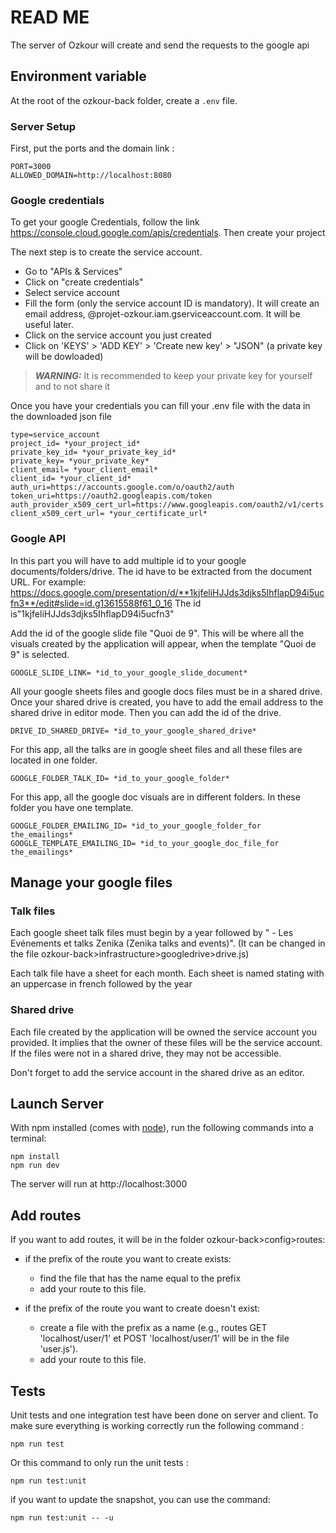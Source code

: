# READ ME
The server of Ozkour will create and send the requests to the google api
## Environment variable
At the root of the ozkour-back folder, create a ```.env``` file.

### Server Setup
First, put the ports and the domain link :
```
PORT=3000
ALLOWED_DOMAIN=http://localhost:8080
```

### Google credentials
To get your google Credentials, follow the link https://console.cloud.google.com/apis/credentials.
Then create your project

The next step is to create the service account.
 * Go to "APIs & Services"
 * Click on "create credentials"
 * Select service account
 * Fill the form (only the service account ID is mandatory). It will create an email address, <id>@projet-ozkour.iam.gserviceaccount.com. It will be useful later.
 * Click on the service account you just created
 * Click on 'KEYS' > 'ADD KEY' > 'Create new key' > "JSON" (a private key will be dowloaded)

 > **_WARNING:_**  It is recommended to keep your private key for yourself and to not share it 

Once you have your credentials you can fill your .env file with the data in the downloaded json file

```
type=service_account
project_id= *your_project_id*
private_key_id= *your_private_key_id*
private_key= *your_private_key*
client_email= *your_client_email*
client_id= *your_client_id*
auth_uri=https://accounts.google.com/o/oauth2/auth
token_uri=https://oauth2.googleapis.com/token
auth_provider_x509_cert_url=https://www.googleapis.com/oauth2/v1/certs
client_x509_cert_url= *your_certificate_url*
```

### Google API
In this part you will have to add multiple id to your google documents/folders/drive.
The id have to be extracted from the document URL. 
For example: 
https://docs.google.com/presentation/d/**1kjfeliHJJds3djks5IhflapD94i5ucfn3**/edit#slide=id.g13615588f61_0_16
The id is"1kjfeliHJJds3djks5IhflapD94i5ucfn3"

Add the id of the google slide file "Quoi de 9". This will be where all the visuals created by the application will appear, when the template "Quoi de 9" is selected.
```
GOOGLE_SLIDE_LINK= *id_to_your_google_slide_document*
```

All your google sheets files and google docs files must be in a shared drive. 
Once your shared drive is created, you have to add the email address to the shared drive in editor mode.
Then you can add the id of the drive.
```
DRIVE_ID_SHARED_DRIVE= *id_to_your_google_shared_drive*
```

For this app, all the talks are in google sheet files and all these files are located in one folder.
```
GOOGLE_FOLDER_TALK_ID= *id_to_your_google_folder*
```

For this app, all the google doc visuals are in different folders. In these folder you have one template.
```
GOOGLE_FOLDER_EMAILING_ID= *id_to_your_google_folder_for the_emailings*
GOOGLE_TEMPLATE_EMAILING_ID= *id_to_your_google_doc_file_for the_emailings*
```

## Manage your google files
### Talk files
Each google sheet talk files must begin by a year followed by " - Les Evénements et talks Zenika  (Zenika talks and events)". (It can be changed in the file ozkour-back>infrastructure>googledrive>drive.js)

Each talk file have a sheet for each month.
Each sheet is named <month> stating with an uppercase in french followed by the year

### Shared drive
Each file created by the application will be owned the service account you provided. It implies that the owner of these files will be the service account. If the files were not in a shared drive, they may not be accessible.

Don't forget to add the service account in the shared drive as an editor.

## Launch Server

With npm installed (comes with [node](https://nodejs.org/en/)), run the following commands into a terminal:
```
npm install
npm run dev
```
The server will run at http://localhost:3000

## Add routes
If you want to add routes, it will be in the folder ozkour-back>config>routes:
* if the prefix of the route you want to create exists:
    * find the file that has the name equal to the prefix
    * add your route to this file.

* if the prefix of the route you want to create doesn't exist:
    * create a file with the prefix as a name (e.g., routes GET 'localhost/user/1' et POST 'localhost/user/1' will be in the file 'user.js').
    * add your route to this file.

## Tests

Unit tests and one integration test have been done on server and client. 
To make sure everything is working correctly run the following command :
```
npm run test
```
Or this command to only run the unit tests : 
```
npm run test:unit 
```
if you want to update the snapshot, you can use the command:
```
npm run test:unit -- -u
```